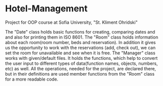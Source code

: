 # Hotel-Management
Project for OOP course at Sofia University, "St. Kliment Ohridski"

The "Date" class holds basic functions for creating, comparing dates and and also for printing them in ISO 8601.
The "Room" class holds information about each room(room number, beds and reservation). In addition it  gives us the opportunity to work with the reservations (add, check out), we can set the room for unavailable and see when it is free. 
The "Manager" class works with given/default files. It holds the functions, which help to convert the user input to different types of data(function names, objects, numbers, etc) as well. All the operations, needed for the project, are declared there, but in their definitions are used member functions from the "Room" class for a more readable code. 
